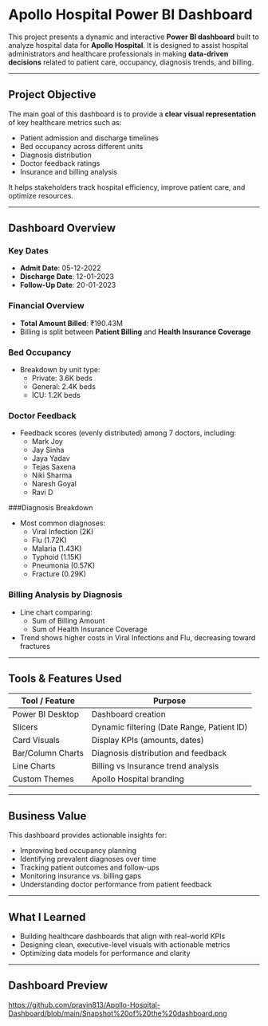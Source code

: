 # Apollo Hospital Power BI Dashboard

This project presents a dynamic and interactive **Power BI dashboard** built to analyze hospital data for **Apollo Hospital**. It is designed to assist hospital administrators and healthcare professionals in making **data-driven decisions** related to patient care, occupancy, diagnosis trends, and billing.

---

##  Project Objective

The main goal of this dashboard is to provide a **clear visual representation** of key healthcare metrics such as:

- Patient admission and discharge timelines
- Bed occupancy across different units
- Diagnosis distribution
- Doctor feedback ratings
- Insurance and billing analysis

It helps stakeholders track hospital efficiency, improve patient care, and optimize resources.

---

## Dashboard Overview

### Key Dates
- **Admit Date**: 05-12-2022
- **Discharge Date**: 12-01-2023
- **Follow-Up Date**: 20-01-2023

### Financial Overview
- **Total Amount Billed**: ₹190.43M
- Billing is split between **Patient Billing** and **Health Insurance Coverage**

### Bed Occupancy
- Breakdown by unit type:
  - Private: 3.6K beds
  - General: 2.4K beds
  - ICU: 1.2K beds

### Doctor Feedback
- Feedback scores (evenly distributed) among 7 doctors, including:
  - Mark Joy
  - Jay Sinha
  - Jaya Yadav
  - Tejas Saxena
  - Niki Sharma
  - Naresh Goyal
  - Ravi D

###Diagnosis Breakdown
- Most common diagnoses:
  - Viral Infection (2K)
  - Flu (1.72K)
  - Malaria (1.43K)
  - Typhoid (1.15K)
  - Pneumonia (0.57K)
  - Fracture (0.29K)

### Billing Analysis by Diagnosis
- Line chart comparing:
  - Sum of Billing Amount
  - Sum of Health Insurance Coverage
- Trend shows higher costs in Viral Infections and Flu, decreasing toward fractures

---

## Tools & Features Used

| Tool / Feature         | Purpose                                   |
|------------------------|-------------------------------------------|
| Power BI Desktop       | Dashboard creation                        |
| Slicers                | Dynamic filtering (Date Range, Patient ID)|
| Card Visuals           | Display KPIs (amounts, dates)             |
| Bar/Column Charts      | Diagnosis distribution and feedback       |
| Line Charts            | Billing vs Insurance trend analysis       |
| Custom Themes          | Apollo Hospital branding                  |

---

## Business Value

This dashboard provides actionable insights for:
- Improving bed occupancy planning
- Identifying prevalent diagnoses over time
- Tracking patient outcomes and follow-ups
- Monitoring insurance vs. billing gaps
- Understanding doctor performance from patient feedback

---

## What I Learned

- Building healthcare dashboards that align with real-world KPIs
- Designing clean, executive-level visuals with actionable metrics
- Optimizing data models for performance and clarity

---

## Dashboard Preview

https://github.com/pravin813/Apollo-Hospital-Dashboard/blob/main/Snapshot%20of%20the%20dashboard.png

